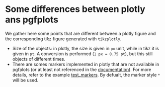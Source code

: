 # Some differences between plotly ans pgfplots

We gather here some points that are different between a plotly figure and the corresponding ti*k*z figure generated with `tikzplotly`.

* Size of the objects: in plotly, the size is given in `px` unit, while in ti*k*z it is given in `pt`. A conversion is performed (`1 px = 0.75 pt`), but this still objects of different times.
* There are somes markers implemented in plotly that are not available in pgfplots (or at least not referenced in the [documentation](https://tikz.dev/pgfplots/reference-markers)). For more details, refer to the example [test_markers](../tests/test_markers.py). By defualt, the marker style `*` will be used.